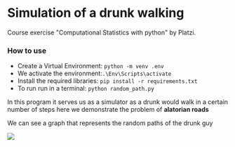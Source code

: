 # Simulation of a drunk walking

Course exercise "Computational Statistics with python" by Platzi.

### How to use
* Create a Virtual Environment: `python -m venv .env`
* We activate the environment:`.\Env\Scripts\activate`
* Install the required libraries: `pip install -r requirements.txt`
* To run run in a terminal: `python random_path.py`

In this program it serves us as a simulator as a drunk would walk in a certain number of steps
here we demonstrate the problem of **alatorian roads**

We can see a graph that represents the random paths of the drunk guy

![](https://i.postimg.cc/brKDCv7Q/camino-aleatorio-html.png)

